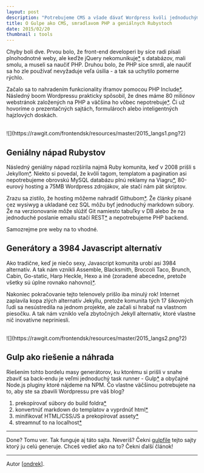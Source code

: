 ```yaml
---
layout: post
description: "Potrebujeme CMS a všade dávať Wordpress kvôli jednoduchým problémom, na ktoré už dnes máme riešenie?"
title: O Gulpe ako CMS, smradlavom PHP a geniálnych Rubystoch
date: 2015/02/20
thumbnail : tools
---
```


Chyby boli dve. Prvou bolo, že front-end developeri by síce radi písali plnohodnotné weby, ale
keďže jQuery nekomunikuje[*][6] s databázov, mali smolu, a museli sa naučiť PHP. Druhou bolo, že PHP síce
smrdí, ale naučiť sa ho zle používať nevyžaduje veľa úsilia - a tak sa uchytilo pomerne rýchlo.

Začalo sa to nahradením funkcionality iframov pomocou PHP Include[*][5]. Následný boom Wordpressu
prakticky spôsobil, že dnes máme 80 miliónov webstránok založených na PHP a väčšina ho vôbec
nepotrebuje[*][4]. Či už hovoríme o prezentačných sajtách, formulároch alebo inteligentných hajzlových
doskách.

<br>
![](https://rawgit.com/frontendsk/resources/master/2015_langs1.png?2)
<br>

## Geniálny nápad Rubystov

Následný geniálny nápad rozšírila najmä Ruby komunita, keď v 2008 prišli s Jekyllom[*][3]. Niekto si
povedal, že kvôli tagom, templatom a pagination asi nepotrebujeme obrovskú MySQL databázu plnú reklamy
na Viagru[*][7], 80-eurový hosting a 75MB Wordpress zdrojákov, ale stačí nám pät skriptov.

Zrazu sa zistilo, že hosting môžeme nahradiť Githubom[*][8]. Že články písané cez wysiwyg a ukladané
cez SQL môžu byť jednoduchý markdown súbory. Že na verzionovanie môže slúžiť Git namiesto tabuľky v
DB alebo že na jednoduché poslanie emailu stačí REST[*][9] a nepotrebujeme PHP backend.

Samozrejme pre weby na to vhodné.

## Generátory a 3984 Javascript alternatív

Ako tradične, keď je niečo sexy, Javascript komunita urobí asi 3984 alternatív. A tak nám vznikli
Assemble, Blacksmith, Broccoli Taco, Brunch, Cabin, Go-static, Harp Heckle, Hexo a iné (zoradené abecedne,
pretože všetky sú úplne rovnako nahovno)[*][2].

Nakoniec pokračovanie tejto telenovely prišlo iba minulý rok! Internet zaplavila kopa zlých alternatív
Jekyllu, pretože komunita tých 17 šikovných ľudi sa nesústredila na jednom projekte, ale začali si
hrabať na vlastnom piesočku. A tak nám vzniklo veľa zbytočných Jekyll alternatív, ktoré vlastne nič
inovatívne nepriniesli.

<br>
![](https://rawgit.com/frontendsk/resources/master/2015_langs2.png?2)
<br>

## Gulp ako riešenie a náhrada

Riešením tohto bordelu masy generátorov, ku ktorému si prišli v snahe zbaviť sa back-endu je veľmi
jednoduchý task runner - Gulp[*][10] a obyčajné Node.js pluginy ktoré nájdeme na NPM. Čo vlastne väčšinou
potrebujete na to, aby ste sa zbavili Wordpressu pre váš blog?

 1. prekopírovať súbory do build foldra[*][11]
 2. konvertnúť markdown do templatov a vyprdnúť html[*][12]
 3. minifikovať HTML/CSS/JS a prekopírovať assety[*][13]
 4. streamnuť to na localhost[*][14]

---

Done? Tomu ver. Tak funguje aj táto sajta. Neveríš? Čekni [gulpfile][1] tejto sajty ktorý ju celú
generuje. Chceš vedieť ako na to? Čekni ďalší článok!


---

Autor [[ondrek](http://twitter.com/ondrek)].


 [1]: https://github.com/frontendsk/frontendsk.github.io/blob/master/gulpfile.js
 [2]: https://www.staticgen.com/
 [3]: http://jekyllrb.com/
 [4]: http://www.wpwhitesecurity.com/wordpress-security-news-updates/statistics-70-percent-wordpress-installations-vulnerable/
 [5]: http://www.sitepoint.com/forums/showthread.php?336466-Looking-to-use-php-include-instead-of-iframe
 [6]: https://stackoverflow.com/questions/2716346/accessing-mysql-with-jquery-without-using-php
 [7]: http://blog.sucuri.net/2010/07/understanding-and-cleaning-the-pharma-hack-on-wordpress.html
 [8]: https://pages.github.com/
 [9]: https://mandrillapp.com/api/docs/
 [10]: http://blog.lmorchard.com/2014/10/20/static-blog-generation-with-gulp/
 [11]: https://www.npmjs.com/package/fs-extra
 [12]: https://www.npmjs.com/package/front-matter
 [13]: https://www.npmjs.com/package/marked
 [14]: https://www.npmjs.com/package/connect